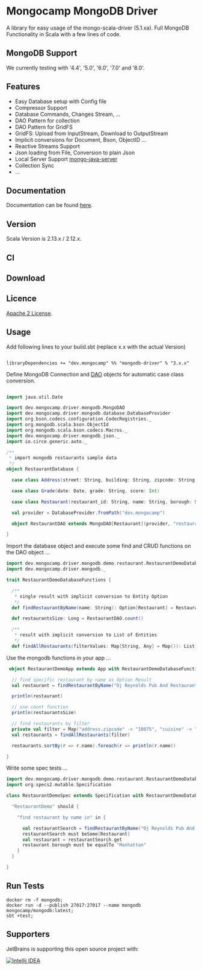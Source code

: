 # Mongocamp MongoDB Driver

A library for easy usage of the mongo-scala-driver (5.1.xa). Full MongoDB Functionality in Scala with a few lines of code.

## MongoDB Support
We currently testing with '4.4', '5.0', '6.0', '7.0' and '8.0'.

## Features

* Easy Database setup with Config file
* Compressor Support
* Database Commands, Changes Stream, ...
* DAO Pattern for collection
* DAO Pattern for GridFS
* GridFS: Upload from InputStream, Download to OutputStream
* Implicit conversions for Document, Bson, ObjectID ...
* Reactive Streams Support
* Json loading from File, Conversion to plain Json
* Local Server Support [mongo-java-server](https://github.com/bwaldvogel/mongo-java-server)
* Collection Sync
* ...

## Documentation

Documentation can be found [here](https://mongodb-driver.mongocamp.dev/).

## Version

Scala Version is 2.13.x / 2.12.x.

## CI


## Download

## Licence

[Apache 2 License](https://github.com/mongocamp/mongocamp-driver-mongodb/blob/master/LICENSE).


## Usage

Add following lines to your build.sbt (replace x.x with the actual Version)

```

libraryDependencies += "dev.mongocamp" %% "mongodb-driver" % "3.x.x"

```

Define MongoDB Connection and [DAO](https://en.wikipedia.org/wiki/Data_access_object) objects for automatic case class conversion.

```scala

import java.util.Date

import dev.mongocamp.driver.mongodb.MongoDAO
import dev.mongocamp.driver.mongodb.database.DatabaseProvider
import org.bson.codecs.configuration.CodecRegistries._
import org.mongodb.scala.bson.ObjectId
import org.mongodb.scala.bson.codecs.Macros._
import dev.mongocamp.driver.mongodb.json._
import io.circe.generic.auto._

/**
 * import mongodb restaurants sample data
 */
object RestaurantDatabase {

  case class Address(street: String, building: String, zipcode: String, coord: List[Double])

  case class Grade(date: Date, grade: String, score: Int)

  case class Restaurant(restaurant_id: String, name: String, borough: String, cuisine: String, grades: List[Grade], address: Address, _id: ObjectId = new ObjectId())

  val provider = DatabaseProvider.fromPath("dev.mongocamp")

  object RestaurantDAO extends MongoDAO[Restaurant](provider, "restaurants")

}


```

Import the database object and execute some find and CRUD functions on the DAO object ...

```scala
import dev.mongocamp.driver.mongodb.demo.restaurant.RestaurantDemoDatabase._
import dev.mongocamp.driver.mongodb._

trait RestaurantDemoDatabaseFunctions {

  /**
   * single result with implicit conversion to Entity Option
   */
  def findRestaurantByName(name: String): Option[Restaurant] = RestaurantDAO.find("name", name)

  def restaurantsSize: Long = RestaurantDAO.count()

  /**
   * result with implicit conversion to List of Entities
   */
  def findAllRestaurants(filterValues: Map[String, Any] = Map()): List[Restaurant] = RestaurantDAO.find(filterValues)
```


Use the mongodb functions in your app ...

```scala
 object RestaurantDemoApp extends App with RestaurantDemoDatabaseFunctions {

  // find specific restaurant by name as Option Result
  val restaurant = findRestaurantByName("Dj Reynolds Pub And Restaurant")

  println(restaurant)

  // use count function
  println(restaurantsSize)

  // find restaurants by filter
  private val filter = Map("address.zipcode" -> "10075", "cuisine" -> "Italian")
  val restaurants = findAllRestaurants(filter)

  restaurants.sortBy(r => r.name).foreach(r => println(r.name))

}

```

Write some spec tests ...

```scala
import dev.mongocamp.driver.mongodb.demo.restaurant.RestaurantDemoDatabase._
import org.specs2.mutable.Specification

class RestaurantDemoSpec extends Specification with RestaurantDemoDatabaseFunctions {

  "RestaurantDemo" should {

    "find restaurant by name in" in {

      val restaurantSearch = findRestaurantByName("Dj Reynolds Pub And Restaurant")
      restaurantSearch must beSome[Restaurant]
      val restaurant = restaurantSearch.get
      restaurant.borough must be equalTo "Manhattan"
    }
  }

}
```

## Run Tests
```shell
docker rm -f mongodb;
docker run -d --publish 27017:27017 --name mongodb  mongocamp/mongodb:latest; 
sbt +test; 
```

## Supporters

JetBrains is supporting this open source project with:

[![Intellij IDEA](http://www.jetbrains.com/img/logos/logo_intellij_idea.png)](http://www.jetbrains.com/idea/)





